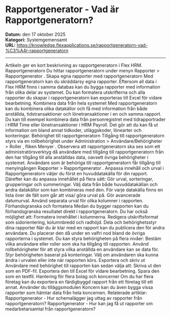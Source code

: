 # Rapportgenerator - Vad är Rapportgeneratorn?

**Datum:** den 17 oktober 2025  
**Kategori:** Systemgemensamt  
**URL:** https://knowledge.flexapplications.se/rapportgeneratorn-vad-%C3%A4r-rapportgeneratorn

---

Artikeln ger en kort beskrivning av rapportgeneratorn i Flex HRM.
Rapportgeneratorn
Du hittar rapportgeneratorn under menyn
Rapporter > Rapportgenerator
.
Skapa egna rapporter med rapportgeneratorn
Med rapportgeneratorn kan du skräddarsy egna rapporter. Eftersom all data i Flex HRM finns i samma databas kan du bygga rapporter med information från olika delar av systemet. Du kan formatera utskrifterna och alla rapporter du skapar i rapportgeneratorn kan exporteras till Excel för vidare bearbetning.
Kombinera data från hela systemet
Med rapportgeneratorn kan du kombinera olika datakällor och få med information från både anställda, tidstransaktioner och lönetransaktioner i en och samma rapport.
Du kan till exempel kombinera data från personregistret med tidrapportrader i HRM Time eller lönetransaktioner i HRM Payroll. Det gör att du kan få ut information om bland annat tidkoder, utläggskoder, lönearter och konteringar.
Behörighet till rapportgeneratorn
Tillgång till rapportgeneratorn styrs via en rollbehörighet under
Administration >
Användare/Behörigheter > Roller
, fliken
Menyer
.
Observera att rapportgeneratorn ska ses som ett administratörsverktyg då användare med tillgång till rapportgeneratorn från den har tillgång till alla anställdas data, oavsett övriga behörigheter i systemet.
Användare som är behöriga till rapportgeneratorn får tillgång till
menyingången
Rapporter > Rapportgenerator
.
Anpassa innehåll och urval
i Rapportgeneratorn väljer du först en huvuddatakälla för din rapport. Därefter kan du anpassa innehållet på flera sätt:
Gör urval, sorteringar, grupperingar och summeringar.
Välj data från både huvuddatakällan och andra datakällor som kan kombineras med den. För varje datakälla finns en lista över de fält som går att visa/ göra urval på.
Gör avancerade datumurval.
Använd separata urval för olika kolumner i rapporten.
Förhandsgranska och formatera
Medan du bygger rapporten kan du förhandsgranska resultatet direkt i rapportgeneratorn.
Du har också möjlighet att:
Formatera innehållet i kolumnerna.
Redigera utskriftsformat som sidorientering, kolumnbredd och radhöjd.
Dela och behörighetsstyr dina rapporter
När du är klar med en rapport kan du publicera den för andra användare. Du placerar den då under en valfri nod bland de övriga rapporterna i systemet. Du kan styra behörigheten på flera nivåer:
Bestäm vilka användare eller roller som ska ha tillgång till rapporten.
Använd rollbehörigheter för att styra vilka anställda en användare kan se data för.
Styr behörigheten baserat på konteringar.
Välj om användaren ska kunna ändra i urvalen eller inte när rapporten körs.
Exportera och skriv ut
Användare med behörighet till rapporten kan sedan välja att:
Skriva ut den som en PDF-fil.
Exportera den till Excel för vidare bearbetning.
Spara den som en textfil.
Hantering för flera bolag och koncerner
Om du har flera företag kan du exportera en färdigbyggd rapport från ett företag till ett annat. Använder du tilläggsmodulen
Koncern
kan du även bygga vissa rapporter som hämtar data från hela koncernen.
Relaterade artiklar:
Rapportgenerator - Hur schemalägger jag uttag av rapporter från rapportgeneratorn?
Rapportgenerator - Hur kan jag få ut rapporter om medarbetarsamtal från rapportgeneratorn?
